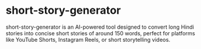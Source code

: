 # short-story-generator
short-story-generator is an AI-powered tool designed to convert long Hindi stories into concise short stories of around 150 words, perfect for platforms like YouTube Shorts, Instagram Reels, or short storytelling videos.
